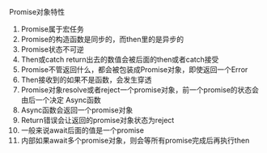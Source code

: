 Promise对象特性
1. Promise属于宏任务
2. Promise的构造函数是同步的，而then里的是异步的
3. Promise状态不可逆
4. Then或catch return出去的数值会被后面的then或者catch接受
5. Promise不管返回什么，都会被包装成Promise对象，即使返回一个Error
6. Then接收到的如果不是函数，会发生穿透
7. Promise对象resolve或者reject一个promise对象，前一个promise的状态会由后一个决定
Async函数
1. Async函数会返回一个promise对象
2. Return错误会让返回的promise对象状态为reject
3. 一般来说await后面的值是一个promise
4. 内部如果await多个promise对象，则会等所有promise完成后再执行then
